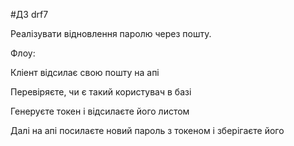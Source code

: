 #ДЗ drf7

Реалізувати відновлення паролю через пошту.

Флоу:

Кліент відсилає свою пошту на апі

Перевіряєте, чи є такий користувач в базі

Генеруєте токен і відсилаєте його листом

Далі на апі посилаєте новий пароль з токеном і зберігаєте його